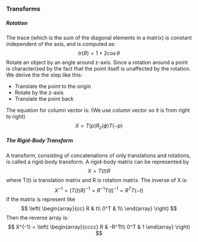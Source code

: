 ### Transforms

##### Rotation

The trace (which is the sum of the diagonal elements in a matrix) is constant independent of the axis, and is computed as:
$$
tr(R) = 1 + 2\cos\theta
$$
Rotate an object by an angle around z-axis. Since a rotation around a point is characterized by the fact that the point itself is unaffected by the rotation. We derive the the step like this:

+ Translate the point to the origin
+ Rotate by the z-axis
+ Translate the point back

The equation for column vector is:  (We use column vector so it is from right to right)
$$
X = T(p)R_{z}(\phi)T(-p)
$$

##### The Rigid-Body Transform

A transform, consisting of concatenations of only translations and rotations, is called a rigid-body transform. A rigid-body matrix can be represented by 
$$
X = T(t)R
$$
where T(t) is translation matrix and R is rotation matrix.  The inverse of X is:
$$
X^{-1} = (T(t)R)^{-1} = R^{-1}T(t)^{-1} = R^TT(-t)
$$
If the matrix is represent like
$$
\left( \begin{array}{cc} 
R & t\\
0^T & 1\\
\end{array} \right)
$$
Then the reverse array is:
$$
X^{-1} = \left( \begin{array}{cccc}
R & -R^Tt\\
0^T & 1
\end{array} \right)
$$

